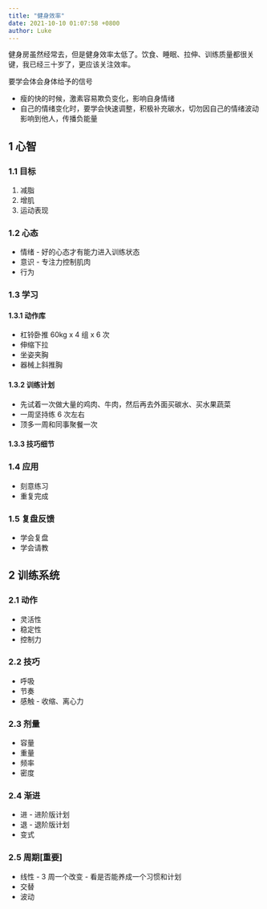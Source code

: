 ```yaml
---
title: "健身效率"
date: 2021-10-10 01:07:58 +0800
author: Luke
---
```


健身房虽然经常去，但是健身效率太低了。饮食、睡眠、拉伸、训练质量都很关键，我已经三十岁了，更应该关注效率。

要学会体会身体给予的信号

- 瘦的快的时候，激素容易欺负变化，影响自身情绪
- 自己的情绪变化时，要学会快速调整，积极补充碳水，切勿因自己的情绪波动影响到他人，传播负能量

## 1 心智

### 1.1 目标

1. 减脂
2. 增肌
3. 运动表现

### 1.2 心态

- 情绪 - 好的心态才有能力进入训练状态
- 意识 - 专注力控制肌肉
- 行为

### 1.3 学习

#### 1.3.1 动作库

- 杠铃卧推 60kg x 4 组 x 6 次
- 伸缩下拉
- 坐姿夹胸
- 器械上斜推胸

#### 1.3.2 训练计划

- 先试着一次做大量的鸡肉、牛肉，然后再去外面买碳水、买水果蔬菜
- 一周坚持练 6 次左右
- 顶多一周和同事聚餐一次

#### 1.3.3 技巧细节

### 1.4 应用

- 刻意练习
- 重复完成

### 1.5 复盘反馈

- 学会复盘
- 学会请教

## 2 训练系统

### 2.1 动作

- 灵活性
- 稳定性
- 控制力

### 2.2 技巧

- 呼吸
- 节奏
- 感触 - 收缩、离心力

### 2.3 剂量

- 容量
- 重量
- 频率
- 密度

### 2.4 渐进

- 进 - 进阶版计划
- 退 - 退阶版计划
- 变式

### 2.5 周期[重要]

- 线性 - 3 周一个改变 - 看是否能养成一个习惯和计划
- 交替
- 波动
